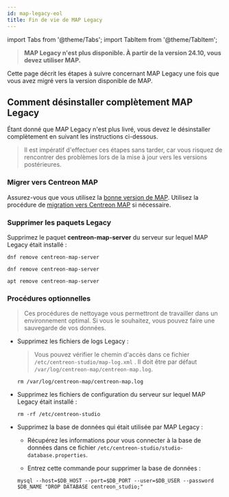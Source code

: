 ```yaml
---
id: map-legacy-eol
title: Fin de vie de MAP Legacy
---
```

import Tabs from '@theme/Tabs';
import TabItem from '@theme/TabItem';

> **MAP Legacy n'est plus disponible. À partir de la version 24.10, vous devez utiliser MAP.**

Cette page décrit les étapes à suivre concernant MAP Legacy une fois que vous avez migré vers la version disponible de MAP.

## Comment désinstaller complètement MAP Legacy

Étant donné que MAP Legacy n'est plus livré, vous devez le désinstaller complètement en suivant les instructions ci-dessous.

> Il est impératif d'effectuer ces étapes sans tarder, car vous risquez de rencontrer des problèmes lors de la mise à jour vers les versions postérieures.

### Migrer vers Centreon MAP

Assurez-vous que vous utilisez la [bonne version de MAP](https://docs.centreon.com/fr/docs/graph-views/introduction-map/). Utilisez la procédure de [migration vers Centreon MAP](https://docs.centreon.com/fr/docs/graph-views/import-into-map-web/) si nécessaire.

### Supprimer les paquets Legacy

Supprimez le paquet **centreon-map-server** du serveur sur lequel MAP Legacy était installé :

<Tabs groupId="sync">
<TabItem value="Alma / RHEL / Oracle Linux 8" label="Alma / RHEL / Oracle Linux 8">

```shell
dnf remove centreon-map-server
```

</TabItem>
<TabItem value="Alma / RHEL / Oracle Linux 9" label="Alma / RHEL / Oracle Linux 9">

```shell
dnf remove centreon-map-server
```

</TabItem>
<TabItem value="Debian 12" label="Debian 12">

```shell
apt remove centreon-map-server
```

</TabItem>
</Tabs>

### Procédures optionnelles

> Ces procédures de nettoyage vous permettront de travailler dans un environnement optimal. Si vous le souhaitez, vous pouvez faire une sauvegarde de vos données.

- Supprimez les fichiers de logs Legacy :
  
  > Vous pouvez vérifier le chemin d'accès dans ce fichier `/etc/centreon-studio/map-log.xml` . Il doit être par défaut `/var/log/centreon-map/centreon-map.log`.

  ```shell
  rm /var/log/centreon-map/centreon-map.log
  ```

- Supprimez les fichiers de configuration du serveur sur lequel MAP Legacy était installé :
  
  ```shell
  rm -rf /etc/centreon-studio
  ```

- Supprimez la base de données qui était utilisée par MAP Legacy :
  
  - Récupérez les informations pour vous connecter à la base de données dans ce fichier `/etc/centreon-studio/studio-database.properties`.

  - Entrez cette commande pour supprimer la base de données :

  ```shell
  mysql --host=$DB_HOST --port=$DB_PORT --user=$DB_USER --password $DB_NAME "DROP DATABASE centreon_studio;"
  ```
 